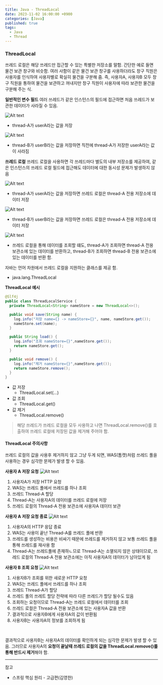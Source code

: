 ```yaml
---
title: Java - ThreadLocal
date: 2023-11-02 16:00:00 +0900
categories: [Java]
published: true
tags:
  - Java
  - Thread
---
```


### ThreadLocal

쓰레드 로컬은 해당 쓰레드만 접근할 수 있는 특별한 저장소를 말함.
간단한 예로 들면 물건 보관 창구와 비슷함.
여러 사함이 같은 물건 보관 창구를 사용하더라도 창구 직원은 사용자를 인식하여 사용자별로 확실히 물건을 구분해 줌.
즉, 사용자A, 사용자B 모두 창구 직원을 통하여 물건을 보관하고 꺼내지만 창구 직원이 사용자에 따라 보관한 물건을 구분해 주는 식.

**일반적인 변수 필드**
여러 쓰레드가 같은 인스턴스의 필드에 접근하면 처음 쓰레드가 보관한 데이터가 사라질 수 있음.

![Alt text](/assets/posts/img/java/java_02_01.png)

- thread-A가 userA라는 값을 저장

![Alt text](/assets/posts/img/java/java_02_02.png)

- thread-B가 userB라는 값을 저장하면 직전에 thread-A가 저장한 userA라는 값이 사라짐

**쓰레드 로컬**
쓰레드 로컬을 사용하면 각 쓰레드마다 별도의 내부 저장소를 제공하여,
같은 인스턴스의 쓰레드 로컬 필드에 접근해도 데이터에 대한 동시성 문제가 발생하지 않음

![Alt text](/assets/posts/img/java/java_02_03.png)

- thread-A가 userA라는 값을 저장하면 쓰레드 로컬은 thread-A 전용 저장소에 데이터 저장

![Alt text](/assets/posts/img/java/java_02_04.png)

- thread-B가 userB라는 값을 저장하면 쓰레드 로컬은 thread-A 전용 저장소에 데이터 저장

![Alt text](/assets/posts/img/java/java_02_05.png)

- 쓰레드 로컬을 통해 데이터를 조회할 떄도,
  thread-A가 조회하면 thread-A 전용 보관소에 있는 데이터를 반환하고,
  thread-B가 조회하면 thread-B 전용 보관소에 있는 데이터를 반환 함.

자바는 언어 차원에서 쓰레드 로컬을 지원하는 클래스를 제공 함.

- java.lang.ThreadLocal

**ThreadLocal 예시**

```java
@Slf4j
public class ThreadLocalService {
  private ThreadLocal<String> nameStore = new ThreadLocal<>();

  public void save(String name) {
    log.info("저장 name={} -> nameStore={}", name, nameStore.get());
    nameStore.set(name);
  }

  public String load() {
    log.info("조회 nameStore={}",nameStore.get());
    return nameStore.get();
  }

  public void remove() {
    log.info("제거 nameStore={}",nameStore.get());
    return nameStore.remove();
  }
}
```

- 값 저장
  - ThreadLocal.set(...)
- 값 조회
  - ThreadLocal.get()
- 값 제거
  - ThreadLocal.remove()

> 해당 쓰레드가 쓰레드 로컬을 모두 사용하고 나면 ThreadLocal.remove()를 호출하여
> 쓰레드 로컬에 저장된 값을 제거해 주어야 함.

#### ThreadLocal 주의사항

쓰레드 로컬의 값을 사용후 제거하지 않고 그냥 두게 되면,
WAS(톰캣)처럼 쓰레드 풀을 사용하는 경우 심각한 문제가 발생 할 수 있음.

**사용자 A 저장 요청**
![Alt text](/assets/posts/img/java/java_02_06.png)

1. 사용자A가 저장 HTTP 요청
2. WAS는 쓰레드 풀에서 쓰레드를 하나 조회
3. 쓰레드 Thread-A 할당
4. Thread-A는 사용자A의 데이터를 쓰레드 로컬에 저장
5. 쓰레드 로컬의 Thread-A 전용 보관소에 사용자A 데이터 보관

**사용자 A 저장 요청 종료**
![Alt text](/assets/posts/img/java/java_02_07.png)

1. 사용자A의 HTTP 응답 종료
2. WAS는 사용이 끝난 Thread-A를 쓰레드 풀에 반환
3. 쓰레드를 생성하는 비용은 비싸기 때문에 쓰레드를 제거하지 않고 보통 쓰레드 풀을 통해 쓰레드를 재사용 함
4. Thread-A는 쓰레드풀에 존재하ㄴ므로 Thread-A는 소멸되지 않은 상태이므로, 쓰레드 로컬의 Thread-A 전용 보관소에는 아직 사용자A의 데이터가 남아있게 됨

**사용자 B 조회 요청**
![Alt text](/assets/posts/img/java/java_02_08.png)

1. 사용자B가 조회를 위한 새로운 HTTP 요청
2. WAS는 쓰레드 풀에서 쓰레드를 하나 조회
3. 쓰레드 Thread-A가 할당
4. 쓰레드 풀의 쓰레트 할당 전략에 따라 다른 쓰레드가 할당 될수도 있음
5. 조회하는 요청이므로 Thread-A는 쓰레드 로컬에서 데이터를 조회
6. 쓰레드 로컬은 Thread-A 전용 보관소에 있는 사용자A 값을 반환
7. 결과적으로 사용자B에게 사용자A의 값이 반환됨
8. 사용자B는 사용자A의 정보를 조회하게 됨

<br>

결과적으로 사용자B는 사용자A의 데이터를 확인하게 되는 심각한 문제가 발생 할 수 있음.
그러므로 사용자A의 **요청이 끝날때 쓰레드 로컬의 값을 ThreadLocal.remove()를 통해 반드시 제거**해야 함.

---

참고

- 스프링 핵심 원리 - 고급편(김영한)
